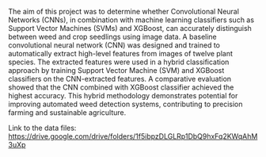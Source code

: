 The aim of this project was to determine whether Convolutional Neural Networks (CNNs), in combination with machine learning classifiers such as Support Vector Machines (SVMs) and XGBoost, can accurately distinguish between weed and crop seedlings using image data.
A baseline convolutional neural network (CNN) was designed and trained to automatically extract high-level features from images of twelve plant species.
The extracted features were used in a hybrid classification approach by training Support Vector Machine (SVM) and XGBoost classifiers on the CNN-extracted features.
A comparative evaluation showed that the CNN combined with XGBoost classifier achieved the highest accuracy.
This hybrid methodology demonstrates potential for improving automated weed detection systems, contributing to precision farming and sustainable agriculture.

Link to the data files: https://drive.google.com/drive/folders/1f5ibpzDLGLRp1DbQ9hxFq2KWqAhM3uXp
